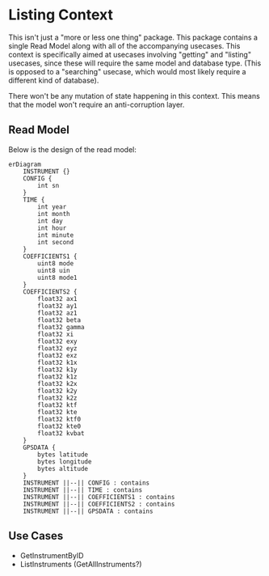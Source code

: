 # Listing Context

This isn't just a "more or less one thing" package. This package contains a single Read Model along with all of the accompanying usecases. This context is specifically aimed at usecases involving "getting" and "listing" usecases, since these will require the same model and database type. (This is opposed to a "searching" usecase, which would most likely require a different kind of database).

There won't be any mutation of state happening in this context. This means that the model won't require an anti-corruption layer.

## Read Model
Below is the design of the read model:

```mermaid
erDiagram
    INSTRUMENT {}
    CONFIG {
        int sn
    }
    TIME {
        int year
        int month
        int day
        int hour
        int minute
        int second
    }
    COEFFICIENTS1 {
        uint8 mode
        uint8 uin
        uint8 mode1
    }
    COEFFICIENTS2 {
        float32 ax1
        float32 ay1
        float32 az1
        float32 beta
        float32 gamma
        float32 xi
        float32 exy
        float32 eyz
        float32 exz
        float32 k1x
        float32 k1y
        float32 k1z
        float32 k2x
        float32 k2y
        float32 k2z
        float32 ktf
        float32 kte
        float32 ktf0
        float32 kte0
        float32 kvbat
    }
    GPSDATA {
        bytes latitude
        bytes longitude
        bytes altitude
    }
    INSTRUMENT ||--|| CONFIG : contains
    INSTRUMENT ||--|| TIME : contains
    INSTRUMENT ||--|| COEFFICIENTS1 : contains
    INSTRUMENT ||--|| COEFFICIENTS2 : contains
    INSTRUMENT ||--|| GPSDATA : contains
```

## Use Cases
* GetInstrumentByID
* ListInstruments (GetAllInstruments?)